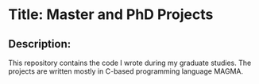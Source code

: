 # Title: Master and PhD Projects

## Description:

This repository contains the code I wrote during my graduate studies. The projects are written mostly in C-based programming language MAGMA.
